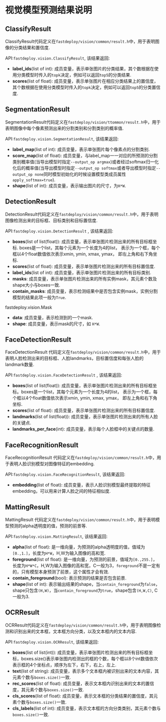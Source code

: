 # 视觉模型预测结果说明

## ClassifyResult
ClassifyResult代码定义在`fastdeploy/vision/common/result.h`中，用于表明图像的分类结果和置信度.

API:`fastdeploy.vision.ClassifyResult`, 该结果返回:
- **label_ids**(list of int): 成员变量，表示单张图片的分类结果，其个数根据在使用分类模型时传入的`topk`决定，例如可以返回`top5`的分类结果.
- **scores**(list of float): 成员变量，表示单张图片在相应分类结果上的置信度，其个数根据在使用分类模型时传入的`topk`决定，例如可以返回`top5`的分类置信度.


## SegmentationResult
SegmentationResult代码定义在`fastdeploy/vision/ttommon/result.h`中，用于表明图像中每个像素预测出来的分割类别和分割类别的概率值.

API:`fastdeploy.vision.SegmentationResult`, 该结果返回:
- **label_map**(list of int): 成员变量，表示单张图片每个像素点的分割类别.
- **score_map**(list of float): 成员变量，与label_map一一对应的所预测的分割类别概率值(当导出模型时指定`--output_op argmax`)或者经过softmax归一化化后的概率值(当导出模型时指定`--output_op softmax`或者导出模型时指定`--output_op none`同时模型初始化的时候设置模型类成员属性`apply_softmax=true`).
- **shape**(list of int): 成员变量，表示输出图片的尺寸，为`H*W`.

## DetectionResult
DetectionResult代码定义在`fastdeploy/vision/common/result.h`中，用于表明图像检测出来的目标框、目标类别和目标置信度.

API:`fastdeploy.vision.DetectionResult` , 该结果返回:
- **boxes**(list of list(float)): 成员变量，表示单张图片检测出来的所有目标框坐标. boxes是一个list，其每个元素为一个长度为4的list， 表示为一个框，每个框以4个float数值依次表示xmin, ymin, xmax, ymax， 即左上角和右下角坐标.
- **scores**(list of float): 成员变量，表示单张图片检测出来的所有目标置信度.
- **label_ids**(list of int): 成员变量，表示单张图片检测出来的所有目标类别.
- **masks**: 成员变量，表示单张图片检测出来的所有实例mask，其元素个数及shape大小与boxes一致.
- **contain_masks**: 成员变量，表示检测结果中是否包含实例mask，实例分割模型的结果此项一般为`True`.

fastdeploy.vision.Mask  
- **data**: 成员变量，表示检测到的一个mask.
- **shape**: 成员变量，表示mask的尺寸，如 `H*W`.


## FaceDetectionResult
FaceDetectionResult 代码定义在`fastdeploy/vision/common/result.h`中，用于表明人脸检测出来的目标框、人脸landmarks，目标置信度和每张人脸的landmark数量.

API:`fastdeploy.vision.FaceDetectionResult` , 该结果返回:
- **boxes**(list of list(float)): 成员变量，表示单张图片检测出来的所有目标框坐标。boxes是一个list，其每个元素为一个长度为4的list， 表示为一个框，每个框以4个float数值依次表示xmin, ymin, xmax, ymax， 即左上角和右下角坐标.
- **scores**(list of float): 成员变量，表示单张图片检测出来的所有目标置信度.
- **landmarks**(list of list(float)): 成员变量，表示单张图片检测出来的所有人脸的关键点.
- **landmarks_per_face**(int): 成员变量，表示每个人脸框中的关键点的数量.


## FaceRecognitionResult
FaceRecognitionResult 代码定义在`fastdeploy/vision/common/result.h`中，用于表明人脸识别模型对图像特征的embedding.

API:`fastdeploy.vision.FaceRecognitionResult`, 该结果返回:
- **embedding**(list of float): 成员变量，表示人脸识别模型最终提取的特征embedding，可以用来计算人脸之间的特征相似度.


## MattingResult
MattingResult 代码定义在`fastdeploy/vision/common/result.h`中，用于表明模型预测的alpha透明度的值，预测的前景等.

API:`fastdeploy.vision.MattingResult`, 该结果返回:
- **alpha**(list of float): 是一维向量，为预测的alpha透明度的值，值域为`[0.,1.]`，长度为`H*W`，H,W为输入图像的高和宽.
- **foreground**(list of float): 是一维向量，为预测的前景，值域为`[0.,255.]`，长度为`H*W*C`，H,W为输入图像的高和宽，C一般为3，`foreground`不是一定有的，只有模型本身预测了前景，这个属性才会有效.
- **contain_foreground**(bool): 表示预测的结果是否包含前景.
- **shape**(list of int): 表示输出结果的shape，当`contain_foreground`为`false`，shape只包含`(H,W)`，当`contain_foreground`为`true`，shape包含`(H,W,C)`, C一般为3.

## OCRResult
OCRResult代码定义在`fastdeploy/vision/common/result.h`中，用于表明图像检测和识别出来的文本框，文本框方向分类，以及文本框内的文本内容.

API:`fastdeploy.vision.OCRResult`, 该结果返回:
- **boxes**(list of list(int)): 成员变量，表示单张图片检测出来的所有目标框坐标，boxes.size()表示单张图内检测出的框的个数，每个框以8个int数值依次表示框的4个坐标点，顺序为左下，右下，右上，左上.
- **text**(list of string): 成员变量，表示多个文本框内被识别出来的文本内容，其元素个数与`boxes.size()`一致.
- **rec_scores**(list of float): 成员变量，表示文本框内识别出来的文本的置信度，其元素个数与`boxes.size()`一致.
- **cls_scores**(list of float): 成员变量，表示文本框的分类结果的置信度，其元素个数与`boxes.size()`一致.
- **cls_labels**(list of int): 成员变量，表示文本框的方向分类类别，其元素个数与`boxes.size()`一致.
